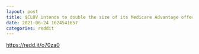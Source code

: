 ```yaml
--- 
layout: post 
title: $CLOV intends to double the size of its Medicare Advantage offerings starting January, 2022 
date: 2021-06-24 1624541657 
categories: reddit 
--- 
```

https://redd.it/o70za0